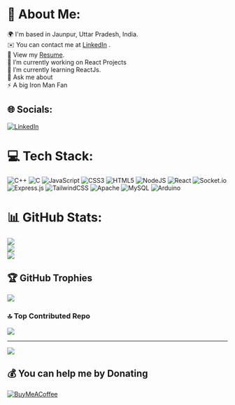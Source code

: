# 💫 About Me:
🌍  I'm based in Jaunpur, Uttar Pradesh, India.<br>✉️  You can contact me at [LinkedIn](https://linkedin.com/in/vivek1325) .<br>📄 View my [Resume](https://drive.google.com/file/d/1xf1V4Wr7dvYCL9JBAwACB1oIENHyN60C/view?usp=drive_link).<br>🔭 I’m currently working on React Projects<br>🌱 I’m currently learning ReactJs.<br>💬 Ask me about<br>⚡ A big Iron Man Fan


## 🌐 Socials:
[![LinkedIn](https://img.shields.io/badge/LinkedIn-%230077B5.svg?logo=linkedin&logoColor=white)](https://linkedin.com/in/vivek1325) 

# 💻 Tech Stack:
![C++](https://img.shields.io/badge/c++-%2300599C.svg?style=for-the-badge&logo=c%2B%2B&logoColor=white) ![C](https://img.shields.io/badge/c-%2300599C.svg?style=for-the-badge&logo=c&logoColor=white) ![JavaScript](https://img.shields.io/badge/javascript-%23323330.svg?style=for-the-badge&logo=javascript&logoColor=%23F7DF1E) ![CSS3](https://img.shields.io/badge/css3-%231572B6.svg?style=for-the-badge&logo=css3&logoColor=white) ![HTML5](https://img.shields.io/badge/html5-%23E34F26.svg?style=for-the-badge&logo=html5&logoColor=white) ![NodeJS](https://img.shields.io/badge/node.js-6DA55F?style=for-the-badge&logo=node.js&logoColor=white) ![React](https://img.shields.io/badge/react-%2320232a.svg?style=for-the-badge&logo=react&logoColor=%2361DAFB) ![Socket.io](https://img.shields.io/badge/Socket.io-black?style=for-the-badge&logo=socket.io&badgeColor=010101) ![Express.js](https://img.shields.io/badge/express.js-%23404d59.svg?style=for-the-badge&logo=express&logoColor=%2361DAFB) ![TailwindCSS](https://img.shields.io/badge/tailwindcss-%2338B2AC.svg?style=for-the-badge&logo=tailwind-css&logoColor=white) ![Apache](https://img.shields.io/badge/apache-%23D42029.svg?style=for-the-badge&logo=apache&logoColor=white) ![MySQL](https://img.shields.io/badge/mysql-%2300f.svg?style=for-the-badge&logo=mysql&logoColor=white) ![Arduino](https://img.shields.io/badge/-Arduino-00979D?style=for-the-badge&logo=Arduino&logoColor=white)
# 📊 GitHub Stats:
![](https://github-readme-stats.vercel.app/api?username=VivekKumarMishra1301&theme=dark&hide_border=false&include_all_commits=true&count_private=true)<br/>
![](https://github-readme-streak-stats.herokuapp.com/?user=VivekKumarMishra1301&theme=dark&hide_border=false)<br/>
![](https://github-readme-stats.vercel.app/api/top-langs/?username=VivekKumarMishra1301&theme=dark&hide_border=false&include_all_commits=true&count_private=true&layout=compact)

## 🏆 GitHub Trophies
![](https://github-profile-trophy.vercel.app/?username=VivekKumarMishra1301&theme=radical&no-frame=false&no-bg=true&margin-w=4)

### 🔝 Top Contributed Repo
![](https://github-contributor-stats.vercel.app/api?username=VivekKumarMishra1301&limit=5&theme=dark&combine_all_yearly_contributions=true)

---
[![](https://visitcount.itsvg.in/api?id=VivekKumarMishra1301&icon=0&color=0)](https://visitcount.itsvg.in)

  ## 💰 You can help me by Donating
  [![BuyMeACoffee](https://img.shields.io/badge/Buy%20Me%20a%20Coffee-ffdd00?style=for-the-badge&logo=buy-me-a-coffee&logoColor=black)](https://buymeacoffee.com/vivek1325) 

  
<!-- Proudly created with GPRM ( https://gprm.itsvg.in ) -->
